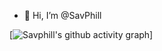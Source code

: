 - 👋 Hi, I’m @SavPhill

[![Savphill's github activity graph](https://activity-graph.herokuapp.com/graph?username=savphill&theme=dracula)]
